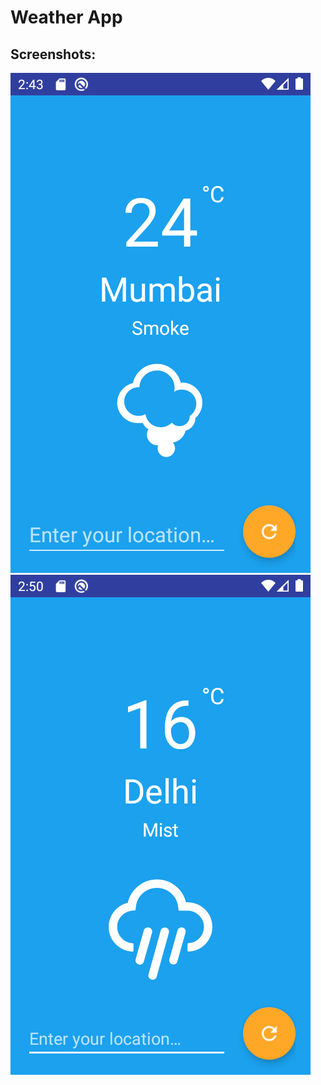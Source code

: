 <h1> Weather App </h1>

<h2>Screenshots: </h2>

<img src="Screenshot_1584220425.png">   <img src="Screenshot_1584220813.png">

